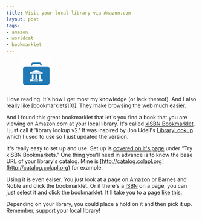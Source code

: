 ```yaml
---
title: Visit your local library via Amazon.com
layout: post
tags:
- amazon
- worldcat
- bookmarklet
---
```

<figure class="left">
<img src="/images/20100130.gif" width="79" height="79"/>
</figure>
I love reading.  It's how I get most my knowledge (or lack thereof).  And I
also really like [bookmarklets][0].  They make browsing the web much easier.

And I found this great bookmarklet that let's you find a book that you are
viewing on Amazon.com at your local library.  It's called [xISBN
Bookmarklet][1].  I just call it 'library lookup v2.'  It was inspired by Jon
Udell's [LibraryLookup](http://jonudell.net/LibraryLookupGenerator.html) which
I used to use so I just updated the version.

It's really easy to set up and use.  Set up is [covered on it's page][1] under
&quot;Try xISBN Bookmarkets.&quot; One thing you'll need in advance is to know
the base URL of your library's catalog.  Mine is
[http://catalog.colapl.org](http://catalog.colapl.org) for example.

Using it is even eaiser.  You just look at a page on Amazon or Barnes and
Noble and click the bookmarklet.  Or if there's a [ISBN][3] on a page, you can just
select it and click the bookmarklet.  It'll take you to a page [like
this.][2]

Depending on your library, you could place a hold on it and then pick it up.
Remember, support your local library!


  [0]: http://en.wikipedia.org/wiki/Bookmarklet "What is a bookmarklet?"
  [1]: http://xisbn.worldcat.org/liblook2/index.htm "xISBN Bookmarket"
  [2]: http://xisbn.worldcat.org/liblook/resolve.htm?res_id=http://catalog.colapl.org/&rft.isbn=1878424076&url_ver=Z39.88-2004&rft_val_fmt=info:ofi/fmt:kev:mtx:book  "Seth Speaks"
  [3]: http://en.wikipedia.org/wiki/International_Standard_Book_Number "ISBN"
